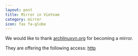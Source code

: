 ```yaml
---
layout: post
title: Mirror in Vietnam
category: mirror
icon: fas fa-globe
---
```


We would like to thank [archlinuxvn.org](archlinuxvn.org) for becoming a mirror.

They are offering the following access: [http](http://f.archlinuxvn.org/blackarch/)